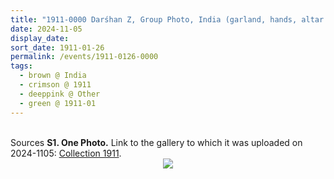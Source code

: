 ```yaml
---
title: "1911-0000 Darśhan Z, Group Photo, India (garland, hands, altar with statue of Śhrī Kṛiṣhṇa, flowers, two Sahaja Yoginīs, carpet, wall, vase, curtain)"
date: 2024-11-05
display_date: 
sort_date: 1911-01-26
permalink: /events/1911-0126-0000
tags:
  - brown @ India
  - crimson @ 1911
  - deeppink @ Other
  - green @ 1911-01
---
```


<br>

<wave-list>
  <list-title color="DarkSeaGreen" width="40">Sources</list-title>
  <list-item color="BlanchedAlmond"  width="280"><b>S1. One Photo.</b> Link to the gallery to which it was uploaded on 2024-1105: <a href="https://eternalmoments.smugmug.com/Collections/Raj-Kunwar-Raul-Collection/1911">Collection 1911</a>.</list-item>
</wave-list>

<div style="text-align: center"><img src="https://pub-bcc3cbe9b1e94ba1ac28915f7a3900fa.r2.dev/1911-0000_Darshan_Z_Group_Photo_India_(garland_hands_altar_with_statue_of_Shri_Krishna_flowers_two_Sahaja_Yoginis_carpet_wall_vase_curtain)_01_(Mahipalsingh_Jaisingh_Raul_Collection_scanned_by_Ankit_Khare).jpg" /></div>